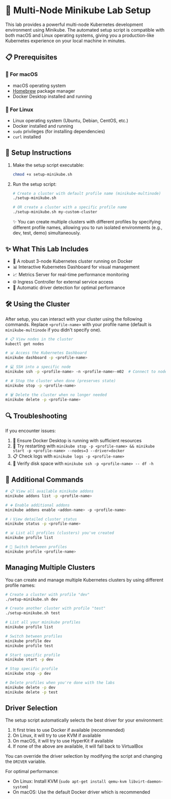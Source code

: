 # 🔷 Multi-Node Minikube Lab Setup

This lab provides a powerful multi-node Kubernetes development environment using Minikube. The automated setup script is compatible with both macOS and Linux operating systems, giving you a production-like Kubernetes experience on your local machine in minutes.

## 📋 Prerequisites

### 🍎 For macOS

- macOS operating system
- [Homebrew](https://brew.sh/) package manager
- Docker Desktop installed and running

### 🐧 For Linux

- Linux operating system (Ubuntu, Debian, CentOS, etc.)
- Docker installed and running
- `sudo` privileges (for installing dependencies)
- `curl` installed

## 🚀 Setup Instructions

1. Make the setup script executable:

   ```bash
   chmod +x setup-minikube.sh
   ```

2. Run the setup script:

   ```bash
   # Create a cluster with default profile name (minikube-multinode)
   ./setup-minikube.sh
   
   # OR create a cluster with a specific profile name
   ./setup-minikube.sh my-custom-cluster
   ```

   ✨ You can create multiple clusters with different profiles by specifying different profile names, allowing you to run isolated environments (e.g., dev, test, demo) simultaneously.

## ✨ What This Lab Includes

- 🔱 A robust 3-node Kubernetes cluster running on Docker
- 📊 Interactive Kubernetes Dashboard for visual management
- 📈 Metrics Server for real-time performance monitoring
- 🌐 Ingress Controller for external service access
- 🔄 Automatic driver detection for optimal performance

## 🛠️ Using the Cluster

After setup, you can interact with your cluster using the following commands. Replace `<profile-name>` with your profile name (default is `minikube-multinode` if you didn't specify one).

```bash
# 📋 View nodes in the cluster
kubectl get nodes

# 📊 Access the Kubernetes Dashboard
minikube dashboard -p <profile-name>

# 💻 SSH into a specific node
minikube ssh -p <profile-name> -n <profile-name>-m02  # Connect to node 2

# ⏸️ Stop the cluster when done (preserves state)
minikube stop -p <profile-name>

# 🗑️ Delete the cluster when no longer needed
minikube delete -p <profile-name>
```

## 🔍 Troubleshooting

If you encounter issues:

1. 🐳 Ensure Docker Desktop is running with sufficient resources
2. 🔄 Try restarting with `minikube stop -p <profile-name> && minikube start -p <profile-name> --nodes=3 --driver=docker`
3. 📋 Check logs with `minikube logs -p <profile-name>`
4. 💾 Verify disk space with `minikube ssh -p <profile-name> -- df -h`

## 🧰 Additional Commands

```bash
# 📋 View all available minikube addons
minikube addons list -p <profile-name>

# ➕ Enable additional addons
minikube addons enable <addon-name> -p <profile-name>

# ℹ️ View detailed cluster status
minikube status -p <profile-name>

# 📊 List all profiles (clusters) you've created
minikube profile list

# 🔀 Switch between profiles
minikube profile <profile-name>
```

## Managing Multiple Clusters

You can create and manage multiple Kubernetes clusters by using different profile names:

```bash
# Create a cluster with profile "dev"
./setup-minikube.sh dev

# Create another cluster with profile "test" 
./setup-minikube.sh test

# List all your minikube profiles
minikube profile list

# Switch between profiles
minikube profile dev
minikube profile test

# Start specific profile
minikube start -p dev

# Stop specific profile
minikube stop -p dev

# Delete profiles when you're done with the labs
minikube delete -p dev
minikube delete -p test
```

## Driver Selection

The setup script automatically selects the best driver for your environment:

1. It first tries to use Docker if available (recommended)
2. On Linux, it will try to use KVM if available
3. On macOS, it will try to use HyperKit if available
4. If none of the above are available, it will fall back to VirtualBox

You can override the driver selection by modifying the script and changing the `DRIVER` variable.

For optimal performance:

- On Linux: Install KVM (`sudo apt-get install qemu-kvm libvirt-daemon-system`)
- On macOS: Use the default Docker driver which is recommended
